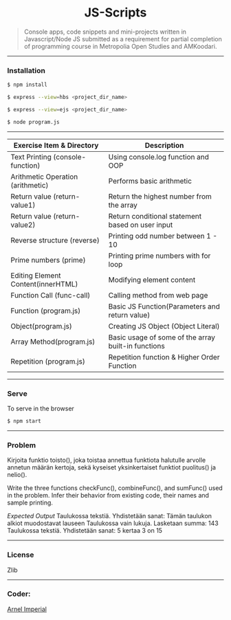<h1 align=center>JS-Scripts</h1> 

> Console apps, code snippets and mini-projects written in Javascript/Node JS submitted as a requirement for partial completion of programming course in Metropolia Open Studies and AMKoodari.

---

### Installation

```sh
$ npm install
```

```sh
$ express --view=hbs <project_dir_name>
```

```sh
$ express --view=ejs <project_dir_name>
```

```sh
$ node program.js
```
---

| Exercise Item & Directory         | Description                                             |
|-----------------------------------|---------------------------------------------------------|
| Text Printing (console-function)  | Using console.log function and OOP                      | 
| Arithmetic Operation (arithmetic) | Performs basic arithmetic                               |
| Return value (return-value1)      | Return the highest number from the array                |
| Return value (return-value2)      | Return conditional statement based on user input        |
| Reverse structure (reverse)       | Printing odd number between 1 - 10                      |
| Prime numbers (prime)             | Printing prime numbers with for loop                    |
| Editing Element Content(innerHTML)| Modifying element content                               |
| Function Call (func-call)         | Calling method from web page                            |
| Function (program.js)             | Basic JS Function(Parameters and return value)          |
| Object(program.js)                | Creating JS Object (Object Literal)                     |
| Array Method(program.js)          | Basic usage of some of the array built-in functions     |
| Repetition (program.js)           | Repetition function & Higher Order Function             |




---

### Serve
To serve in the browser

```sh
$ npm start
```

---

### Problem
Kirjoita funktio toisto(), joka toistaa annettua funktiota halutulle arvolle annetun määrän kertoja, sekä kyseiset yksinkertaiset funktiot puolitus() ja nelio().

Write the three functions checkFunc(), combineFunc(), and sumFunc() used in the problem. Infer their behavior from existing code, their names and sample printing.

*Expected Output*
Taulukossa tekstiä. Yhdistetään sanat:
Tämän taulukon alkiot muodostavat lauseen 
Taulukossa vain lukuja. Lasketaan summa:
143
Taulukossa tekstiä. Yhdistetään sanat:
5 kertaa 3 on 15 

----

### License
Zlib

---

### Coder:
[Arnel Imperial](https://arnelimperial.com)
